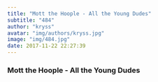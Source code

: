 ```yaml
---
title: "Mott the Hoople - All the Young Dudes"
subtitle: "484"
author: "kryss"
avatar: "img/authors/kryss.jpg"
image: "img/484.jpg"
date: 2017-11-22 22:27:39
---
```


### Mott the Hoople - All the Young Dudes
